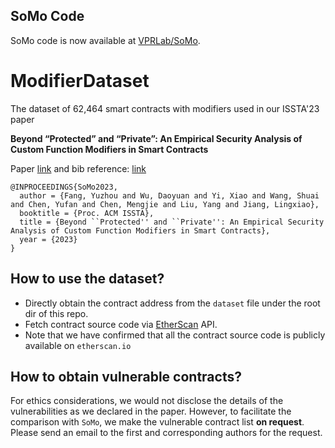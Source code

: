 ## SoMo Code

SoMo code is now available at [VPRLab/SoMo](https://github.com/VPRLab/SoMo).

# ModifierDataset
The dataset of 62,464 smart contracts with modifiers used in our ISSTA'23 paper

**Beyond “Protected” and “Private”: An Empirical Security Analysis of Custom Function Modifiers in Smart Contracts**

Paper [link](https://daoyuan14.github.io/papers/ISSTA23_SoMo.pdf) and bib reference: [link](https://scholar.googleusercontent.com/scholar.bib?q=info:xauUYNnttNUJ:scholar.google.com/&output=citation&scisdr=ClH8SZqEEITEtP4XPQI:AFWwaeYAAAAAZVcRJQIHUMAUNMAIdmyPFOuQqj4&scisig=AFWwaeYAAAAAZVcRJRARwBHIRpPmBCqSs5LhHCE&scisf=4&ct=citation&cd=-1&hl=en)

```
@INPROCEEDINGS{SoMo2023,
  author = {Fang, Yuzhou and Wu, Daoyuan and Yi, Xiao and Wang, Shuai and Chen, Yufan and Chen, Mengjie and Liu, Yang and Jiang, Lingxiao},
  booktitle = {Proc. ACM ISSTA},
  title = {Beyond ``Protected'' and ``Private'': An Empirical Security Analysis of Custom Function Modifiers in Smart Contracts},
  year = {2023}
}
```

##  How to use the dataset?

- Directly obtain the contract address from the `dataset` file under the root dir of this repo.
- Fetch contract source code via [EtherScan](https://etherscan.io) API.
- Note that we have confirmed that all the contract source code is publicly available on `etherscan.io`

## How to obtain vulnerable contracts?

For ethics considerations, we would not disclose the details of the vulnerabilities as we declared in the paper. However, to facilitate the comparison with `SoMo`, we make the vulnerable contract list **on request**. Please send an email to the first and corresponding authors for the request.

